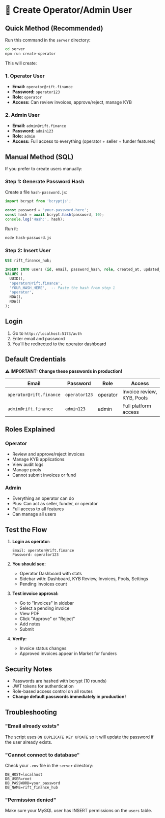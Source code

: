 # 🔐 Create Operator/Admin User

## Quick Method (Recommended)

Run this command in the `server` directory:

```bash
cd server
npm run create-operator
```

This will create:

### 1. **Operator User**
- **Email:** `operator@rift.finance`
- **Password:** `operator123`
- **Role:** `operator`
- **Access:** Can review invoices, approve/reject, manage KYB

### 2. **Admin User**
- **Email:** `admin@rift.finance`
- **Password:** `admin123`
- **Role:** `admin`
- **Access:** Full access to everything (operator + seller + funder features)

## Manual Method (SQL)

If you prefer to create users manually:

### Step 1: Generate Password Hash

Create a file `hash-password.js`:

```javascript
import bcrypt from 'bcryptjs';

const password = 'your-password-here';
const hash = await bcrypt.hash(password, 10);
console.log('Hash:', hash);
```

Run it:
```bash
node hash-password.js
```

### Step 2: Insert User

```sql
USE rift_finance_hub;

INSERT INTO users (id, email, password_hash, role, created_at, updated_at) 
VALUES (
  UUID(), 
  'operator@rift.finance',
  'YOUR_HASH_HERE',  -- Paste the hash from step 1
  'operator',
  NOW(),
  NOW()
);
```

## Login

1. Go to `http://localhost:5173/auth`
2. Enter email and password
3. You'll be redirected to the operator dashboard

## Default Credentials

**⚠️ IMPORTANT: Change these passwords in production!**

| Email | Password | Role | Access |
|-------|----------|------|--------|
| `operator@rift.finance` | `operator123` | operator | Invoice review, KYB, Pools |
| `admin@rift.finance` | `admin123` | admin | Full platform access |

## Roles Explained

### Operator
- Review and approve/reject invoices
- Manage KYB applications
- View audit logs
- Manage pools
- Cannot submit invoices or fund

### Admin
- Everything an operator can do
- Plus: Can act as seller, funder, or operator
- Full access to all features
- Can manage all users

## Test the Flow

1. **Login as operator:**
   ```
   Email: operator@rift.finance
   Password: operator123
   ```

2. **You should see:**
   - Operator Dashboard with stats
   - Sidebar with: Dashboard, KYB Review, Invoices, Pools, Settings
   - Pending invoices count

3. **Test invoice approval:**
   - Go to "Invoices" in sidebar
   - Select a pending invoice
   - View PDF
   - Click "Approve" or "Reject"
   - Add notes
   - Submit

4. **Verify:**
   - Invoice status changes
   - Approved invoices appear in Market for funders

## Security Notes

- Passwords are hashed with bcrypt (10 rounds)
- JWT tokens for authentication
- Role-based access control on all routes
- **Change default passwords immediately in production!**

## Troubleshooting

### "Email already exists"
The script uses `ON DUPLICATE KEY UPDATE` so it will update the password if the user already exists.

### "Cannot connect to database"
Check your `.env` file in the `server` directory:
```
DB_HOST=localhost
DB_USER=root
DB_PASSWORD=your_password
DB_NAME=rift_finance_hub
```

### "Permission denied"
Make sure your MySQL user has INSERT permissions on the `users` table.
